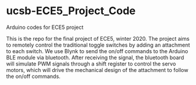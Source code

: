 # ucsb-ECE5_Project_Code
Arduino codes for ECE5 project

This is the repo for the final project of ECE5, winter 2020. The project aims to remotely control the traditional toggle switches by adding an attachment to each switch. We use Blynk to send the on/off commands to the Arduino BLE module via bluetooth. After receiving the signal, the bluetooth board will simulate PWM signals through a shift register to control the servo motors, which will drive the mechanical design of the attachment to follow the on/off commands.

